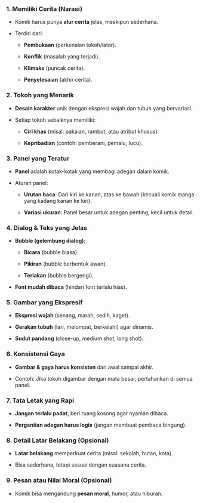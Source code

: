 ### **1. Memiliki Cerita (Narasi)**

- Komik harus punya **alur cerita** jelas, meskipun sederhana.
    
- Terdiri dari:
    
    - **Pembukaan** (perkenalan tokoh/latar).
        
    - **Konflik** (masalah yang terjadi).
        
    - **Klimaks** (puncak cerita).
        
    - **Penyelesaian** (akhir cerita).
        

### **2. Tokoh yang Menarik**

- **Desain karakter** unik dengan ekspresi wajah dan tubuh yang bervariasi.
    
- Setiap tokoh sebaiknya memiliki:
    
    - **Ciri khas** (misal: pakaian, rambut, atau atribut khusus).
        
    - **Kepribadian** (contoh: pemberani, pemalu, lucu).
        

### **3. Panel yang Teratur**

- **Panel** adalah kotak-kotak yang membagi adegan dalam komik.
    
- Aturan panel:
    
    - **Urutan baca**: Dari kiri ke kanan, atas ke bawah (kecuali komik manga yang kadang kanan ke kiri).
        
    - **Variasi ukuran**: Panel besar untuk adegan penting, kecil untuk detail.
        

### **4. Dialog & Teks yang Jelas**

- **Bubble (gelembung dialog)**:
    
    - **Bicara** (bubble biasa).
        
    - **Pikiran** (bubble berbentuk awan).
        
    - **Teriakan** (bubble bergerigi).
        
- **Font mudah dibaca** (hindari font terlalu hias).
    

### **5. Gambar yang Ekspresif**

- **Ekspresi wajah** (senang, marah, sedih, kaget).
    
- **Gerakan tubuh** (lari, melompat, berkelahi) agar dinamis.
    
- **Sudut pandang** (close-up, medium shot, long shot).
    

### **6. Konsistensi Gaya**

- **Gambar & gaya harus konsisten** dari awal sampai akhir.
    
- Contoh: Jika tokoh digambar dengan mata besar, pertahankan di semua panel.
    

### **7. Tata Letak yang Rapi**

- **Jangan terlalu padat**, beri ruang kosong agar nyaman dibaca.
    
- **Pergantian adegan harus logis** (jangan membuat pembaca bingung).
    

### **8. Detail Latar Belakang (Opsional)**

- **Latar belakang** memperkuat cerita (misal: sekolah, hutan, kota).
    
- Bisa sederhana, tetapi sesuai dengan suasana cerita.
    

### **9. Pesan atau Nilai Moral (Opsional)**

- Komik bisa mengandung **pesan moral**, humor, atau hiburan.
